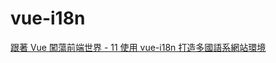 # vue-i18n

[跟著 Vue 闖蕩前端世界 - 11 使用 vue-i18n 打造多國語系網站環境](https://dotblogs.com.tw/wasichris/2018/05/12/012517)

